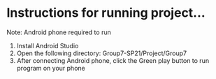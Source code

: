 # Instructions for running project...
Note: Android phone required to run
1. Install Android Studio
2. Open the following directory: Group7-SP21/Project/Group7
3. After connecting Android phone, click the Green play button to run program on your phone

